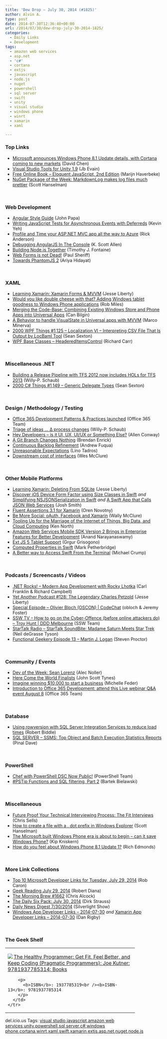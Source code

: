 ```yaml
---
title: 'Dew Drop – July 30, 2014 (#1825)'
author: Alvin A.
type: post
date: 2014-07-30T12:36:48+00:00
url: /2014/07/30/dew-drop-july-30-2014-1825/
categories:
  - Daily Links
  - Development
tags:
  - amazon web services
  - asp.net
  - 'c#'
  - cortana
  - extjs
  - javascript
  - node.js
  - nuget
  - powershell
  - sql server
  - swift
  - unity
  - visual studio
  - windows phone
  - winrt
  - xamarin
  - xaml

---
```

### <a name="top"></a>Top Links

  * <a href="http://blogs.microsoft.com/blog/2014/07/30/windows-phone-8-1-update-cortana-markets/" target="_blank">Microsoft announces Windows Phone 8.1 Update details, with Cortana coming to new markets</a> (David Chen)
  * <a href="http://blogs.msdn.com/b/visualstudio/archive/2014/07/29/visual-studio-tools-for-unity-1-9.aspx" target="_blank">Visual Studio Tools for Unity 1.9</a> (Jb Evain)
  * <a href="http://eloquentjavascript.net" target="_blank">Free Online Book &#8211; Eloquent JavaScript, 2nd Edition</a> (Marijn Haverbeke)
  * <a href="http://feeds.hanselman.com/~/70554708/0/scotthanselman~NuGet-Package-of-the-Week-MarkdownLog-makes-log-files-much-prettier.aspx" target="_blank">NuGet Package of the Week: MarkdownLog makes log files much prettier</a> (Scott Hanselman)

&nbsp;

### <a name="web"></a>Web Development

  * <a href="http://feedproxy.google.com/~r/JohnPapa/~3/6JST7Et1ZJM/" target="_blank">Angular Style Guide</a> (John Papa)
  * <a href="http://eng.wealthfront.com/2014/07/writing-javascript-tests-for.html" target="_blank">Writing JavaScript Tests for Asynchronous Events with Deferreds</a> (Kevin Yeh)
  * <a href="http://blogs.msdn.com/b/webdev/archive/2014/07/29/profile-and-time-your-asp-net-mvc-app-all-the-way-to-azure.aspx" target="_blank">Profile and Time your ASP.NET MVC app all the way to Azure</a> (Rick Anderson)
  * <a href="http://odetocode.com/blogs/scott/archive/2014/07/29/debugging-angularjs-in-the-console.aspx" target="_blank">Debugging AngularJS In The Console</a> (K. Scott Allen)
  * <a href="http://blog.nodejs.org/2014/07/29/building-nodejs-together/" target="_blank">Building Node.js Together</a> (Timothy J. Fontaine)
  * <a href="http://feedproxy.google.com/~r/PaulSheriffsOuterCircleBlog/~3/iTziZd4MrHo/web-forms-is-not-dead" target="_blank">Web Forms is not Dead!</a> (Paul Sheriff)
  * <a href="http://ariya.ofilabs.com/2014/07/towards-phantomjs-2.html" target="_blank">Towards PhantomJS 2</a> (Ariya Hidayat)

&nbsp;

### <a name="silverlight"></a>XAML

  * <a href="http://blog.falafel.com/learning-xamarin-xamarin-forms-mvvm/" target="_blank">Learning Xamarin: Xamarin Forms & MVVM</a> (Jesse Liberty)
  * <a href="http://blogs.windows.com/windows/b/buildingapps/archive/2014/07/29/would-you-like-double-cheese-with-that-adding-windows-tablet-goodness-to-windows-phone-applications.aspx" target="_blank">Would you like double cheese with that? Adding Windows tablet goodness to Windows Phone applications</a> (Rob Miles)
  * <a href="http://blogs.windows.com/windows/b/buildingapps/archive/2014/07/29/merging-the-code-base-combining-existing-windows-store-and-phone-apps-into-universal-apps.aspx" target="_blank">Merging the Code-Base: Combining Existing Windows Store and Phone Apps into Universal Apps</a> (Can Bilgin)
  * <a href="http://marcominerva.wordpress.com/2014/07/29/a-behavior-to-handle-visualstate-in-universal-apps-with-mvvm/" target="_blank">A Behavior to handle VisualState in Universal apps with MVVM</a> (Marco Minerva)
  * <a href="http://wpf.2000things.com/2014/07/30/1125-localization-vi-interpreting-the-csv-file-output-by-locbaml-tool/" target="_blank">2000 WPF Things #1,125 – Localization VI – Interpreting CSV File That Is Output by LocBaml Tool</a> (Sean Sexton)
  * <a href="http://feedproxy.google.com/~r/BlackwaspLatestAdditions/~3/U02cPUFeiPA/RSSLanding.aspx" target="_blank">WPF Base Classes &#8211; HeaderedItemsControl</a> (Richard Carr)

&nbsp;

### <a name="dotnet"></a>Miscellaneous .NET

  * <a href="http://blogs.msdn.com/b/willy-peter_schaub/archive/2014/07/29/building-a-release-pipeline-with-tfs-2012-now-includes-hols-for-tfs-2013.aspx" target="_blank">Building a Release Pipeline with TFS 2012 now includes HOLs for TFS 2013</a> (Willy-P. Schaub)
  * <a href="http://csharp.2000things.com/2014/07/30/1149-generic-delegate-types/" target="_blank">2000 C# Things #1,149 – Generic Delegate Types</a> (Sean Sexton)

&nbsp;

### <a name="design"></a>Design / Methodology / Testing

  * <a href="http://blogs.office.com/2014/07/29/office-365-development-patterns-practices-launched/" target="_blank">Office 365 Development Patterns & Practices launched</a> (Office 365 Team)
  * <a href="http://blogs.msdn.com/b/willy-peter_schaub/archive/2014/07/30/triage-of-ideas-process-changes.aspx" target="_blank">Triage of ideas … ∆ process changes</a> (Willy-P. Schaub)
  * <a href="http://magenic.com/Blog/PostId/42/hey-developers-is-it-ui-ux-uiux-or-something-else" target="_blank">Hey Developers &#8211; is it UI, UX, UI/UX or Something Else?</a> (Allen Conway)
  * <a href="http://feedproxy.google.com/~r/BrendanEnrick/~3/LbMUGalOqII/post.aspx" target="_blank">A Git Branch Changes Nothing</a> (Brendan Enrick)
  * <a href="http://feedproxy.google.com/~r/LeadingAgile/~3/kh1oiGBRg3c/" target="_blank">Continuous Backlog Refinement</a> (Andrew Fuqua)
  * <a href="http://blog.falafel.com/unreasonable-expectations/" target="_blank">Unreasonable Expectations</a> (Lino Tadros)
  * <a href="http://www.wesmcclure.com/downstream-cost-of-interfaces/" target="_blank">Downstream cost of interfaces</a> (Wes McClure)

&nbsp;

### <a name="mobile"></a>Other Mobile Platforms

  * <a href="http://blog.falafel.com/learning-xamarin-deleting-sqlite/" target="_blank">Learning Xamarin: Deleting From SQLite</a> (Jesse Liberty)
  * <a href="http://ijoshsmith.com/2014/07/29/discover-ios-device-form-factor-using-size-classes-in-swift/" target="_blank">Discover iOS Device Form Factor using Size Classes in Swift</a> _and_ <a href="http://ijoshsmith.com/2014/07/28/simplifying-nsjsonserialization-in-swift/" target="_blank">Simplifying NSJSONSerialization in Swift</a> _and_ <a href="http://ijoshsmith.com/2014/07/29/a-swift-app-that-calls-json-web-services/" target="_blank">A Swift App that Calls JSON Web Services</a> (Josh Smith)
  * <a href="http://blog.novotny.org/2014/07/29/fluent-assertions-3-1-for-xamarin/" target="_blank">Fluent Assertions 3.1 for Xamarin</a> (Oren Novotny)
  * <a href="http://morewally.com/cs/blogs/wallym/archive/2014/07/30/be-more-social-oauth-facebook-and-xamarin.aspx" target="_blank">Be More Social: oAuth, Facebook and Xamarin</a> (Wally McClure)
  * <a href="http://www.drdobbs.com/architecture-and-design/tooling-up-for-the-marriage-of-the-inter/240168760" target="_blank">Tooling Up for the Marriage of the Internet of Things, Big Data, and Cloud Computing</a> (Ken North)
  * <a href="http://www.infoq.com/news/2014/07/amazon-mobile-sdk-v2?utm_campaign=infoq_content&utm_source=infoq&utm_medium=feed&utm_term=global" target="_blank">Amazon Web Services Mobile SDK Version 2 Brings in Enterprise Features for Better Development</a> (Anand Narayanaswamy)
  * <a href="http://feedproxy.google.com/~r/extblog/~3/trgJDWs6JAg/modus-create-ext-js-5-tablet-support" target="_blank">Ext JS 5 Tablet Support</a> (Grgur Grisogono)
  * <a href="http://feedproxy.google.com/~r/iosdevblog/~3/mWihPHuomvA/" target="_blank">Computed Properties in Swift</a> (Mark Petherbridge)
  * <a href="http://feedproxy.google.com/~r/MichaelCrump/~3/8-8vp0W0shQ/a-better-way-to-access-swift-from-the-terminal" target="_blank">A Better way to Access Swift From the Terminal</a> (Michael Crump)

&nbsp;

### <a name="podcasts"></a>Podcasts / Screencasts / Videos

  * <a href="http://www.dotnetrocks.com/default.aspx?ShowNum=1015" target="_blank">.NET Rocks! &#8211; Modern App Development with Rocky Lhotka</a> (Carl Franklin & Richard Campbell)
  * <a href="http://feedproxy.google.com/~r/JesseLiberty-SilverlightGeek/~3/E75u6iw6Vo0/" target="_blank">Yet Another Podcast #128: The Legendary Charles Petzold</a> (Jesse Liberty)
  * <a href="http://channel9.msdn.com/Shows/codechat/oscon2014-olivier" target="_blank">Special Episode &#8211; Olivier Bloch (OSCON) | CodeChat</a> (obloch & Jeremy Foster)
  * <a href="http://tv.ssw.com/5478/how-to-go-on-the-cyber-offence-before-online-attackers-do-troy-hunt-ddd-melbourne" target="_blank">SSW TV &#8211; How to go on the Cyber-Offence (before online attackers do) – Troy Hunt | DDD Melbourne</a> (SSW Team)
  * <a href="https://soundcloud.com/startalk/madame-saturn-in-star-trek" target="_blank">StarTalk Radio &#8211; StarTalk SoundBite: Madame Saturn Meets Star Trek</a> (Neil deGrasse Tyson)
  * <a href="http://www.functionalgeekery.com/episode-13-martin-j-logan/" target="_blank">Functional Geekery Episode 13 – Martin J. Logan</a> (Steven Proctor)

&nbsp;

### <a name="events"></a>Community / Events

  * <a href="http://feeds.dzone.com/~r/zones/dotnet/~3/VjjbBbPkYi0/dev-week-sean-lorenz" target="_blank">Dev of the Week: Sean Lorenz</a> (Alec Noller)
  * <a href="http://www.imaginecup.com/Blog/Details/here-come-the-world-finalists" target="_blank">Here Come the World Finalists</a> (John Scott Tynes)
  * <a href="http://feeds.microsoftjobsblog.com/~r/MicrosoftJobsBlog/~3/JMJOPtnUA4I/" target="_blank">Imagine winning $10,000 to start a business</a> (Michelle Feder)
  * <a href="http://blogs.office.com/2014/07/29/introduction-office-365-development-attend-live-qa-event-august-8/" target="_blank">Introduction to Office 365 Development: attend this Live webinar Q&A event August 8</a> (Office 365 Team)

&nbsp;

### <a name="sql"></a>Database

  * <a href="http://feedproxy.google.com/~r/MSSQLTips-LatestSqlServerTips/~3/7iJIqc_o8fo/tip.asp" target="_blank">Using rowversion with SQL Server Integration Services to reduce load times</a> (Robert Biddle)
  * <a href="http://blog.sqlauthority.com/2014/07/30/sql-server-ssms-top-object-and-batch-execution-statistics-reports/" target="_blank">SQL SERVER – SSMS: Top Object and Batch Execution Statistics Reports</a> (Pinal Dave)

&nbsp;

### <a name="ps"></a>PowerShell

  * <a href="http://blogs.msdn.com/b/powershell/archive/2014/07/29/chef-with-powershell-dsc-now-public.aspx" target="_blank">Chef with PowerShell DSC Now Public!</a> (PowerShell Team)
  * <a href="http://www.powershellmagazine.com/2014/07/29/pstip-functions-and-sql-filtering-part-2/" target="_blank">#PSTip Functions and SQL filtering, Part 2</a> (Bartek Bielawski)

&nbsp;

### <a name="misc"></a>Miscellaneous

  * <a href="http://www.sellsbrothers.com/posts/Details/12738" target="_blank">Future Proof Your Technical Interviewing Process: The Fit Interviews</a> (Chris Sells)
  * <a href="http://feeds.hanselman.com/~/70556268/0/scotthanselman~How-to-create-a-file-with-a-dot-prefix-in-Windows-Explorer.aspx" target="_blank">How to create a file with a . dot prefix in Windows Explorer</a> (Scott Hanselman)
  * <a href="http://feedproxy.google.com/~r/liveside/~3/afATA1DFT58/" target="_blank">The Microsoft built Windows Phone era is about to begin – can it save Windows Phone?</a> (Kip Kniskern)
  * <a href="http://feedproxy.google.com/~r/wmexperts/~3/9j3ZN0IuLZk/story01.htm" target="_blank">How do you feel about Windows Phone 8.1 Update 1?</a> (Rich Edmonds)

&nbsp;

### <a name="links"></a>More Link Collections

  * <a href="http://blogs.msdn.com/b/robcaron/archive/2014/07/29/top-10-microsoft-developer-links-for-tuesday-july-29-2014.aspx" target="_blank">Top 10 Microsoft Developer Links for Tuesday, July 29, 2014</a> (Rob Caron)
  * <a href="http://feeds.regulargeek.com/~r/RegularGeek/~3/j3WKU3KgtQs/" target="_blank">Geek Reading July 29, 2014</a> (Robert Diana)
  * <a href="http://feedproxy.google.com/~r/ReflectivePerspective/~3/NzY94sw9kTM/" target="_blank">The Morning Brew #1662</a> (Chris Alcock)
  * <a href="http://feeds.feedblitz.com/~/70558680/0/dirkstrauss~The-Daily-Six-Pack-July" target="_blank">The Daily Six Pack: July 30, 2014</a> (Dirk Strauss)
  * <a href="http://feedproxy.google.com/~r/silverlightshow/~3/djmpcs1hggY/Daily-News-Digest-7-30-2014.aspx" target="_blank">Daily News Digest 7/30/2014</a> (Silverlight Show)
  * <a href="http://windowsappdev.com/2014/07/windows-app-developer-links-2014-07-30/" target="_blank">Windows App Developer Links &#8211; 2014-07-30</a> _and_ <a href="http://xamarinappdev.com/2014/07/xamarin-app-developer-links-2014-07-30/" target="_blank">Xamarin App Developer Links &#8211; 2014-07-30</a> (Dan Rigby)

&nbsp;

### <a name="shelf"></a>The Geek Shelf

<div id="scid:7dc1bd33-94bd-46fd-a20b-0131235bcd47:1413a34f-0998-4f85-a425-b71a291468f1" class="wlWriterEditableSmartContent" style="float: none; padding-bottom: 0px; padding-top: 0px; padding-left: 0px; margin: 0px; display: inline; padding-right: 0px">
  <table cellspacing="0" cellpadding="2" width="400" border="0" unselectable="on">
    <tr>
      <td valign="top" width="400">
        <p>
          <a title="The Healthy Programmer: Get Fit, Feel Better, and Keep Coding (Pragmatic Programmers): Joe Kutner: 9781937785314: Books" href="http://www.amazon.com/exec/obidos/ASIN/1937785319/alvinashcraft-20"><img data-recalc-dims="1" decoding="async" src="https://i0.wp.com/images.amazon.com/images/P/1937785319.01.MZZZZZZZ.jpg?w=660" border="0" align="left" style="float:left" />The Healthy Programmer: Get Fit, Feel Better, and Keep Coding (Pragmatic Programmers): Joe Kutner: 9781937785314: Books</a>
        </p>
        
        <p>
          <b>ISBN</b>: 1937785319<br /><b>ISBN-13</b>: 9781937785314
        </p>
      </td>
    </tr>
  </table>
</div>

<div id="scid:0767317B-992E-4b12-91E0-4F059A8CECA8:922b33a9-7832-4a01-b698-36691a8cb2e4" class="wlWriterEditableSmartContent" style="float: none; padding-bottom: 0px; padding-top: 0px; padding-left: 0px; margin: 0px; display: inline; padding-right: 0px">
  del.icio.us Tags: <a href="http://del.icio.us/popular/visual+studio" rel="tag">visual studio</a>,<a href="http://del.icio.us/popular/javascript" rel="tag">javascript</a>,<a href="http://del.icio.us/popular/amazon+web+services" rel="tag">amazon web services</a>,<a href="http://del.icio.us/popular/unity" rel="tag">unity</a>,<a href="http://del.icio.us/popular/powershell" rel="tag">powershell</a>,<a href="http://del.icio.us/popular/sql+server" rel="tag">sql server</a>,<a href="http://del.icio.us/popular/c%23" rel="tag">c#</a>,<a href="http://del.icio.us/popular/windows+phone" rel="tag">windows phone</a>,<a href="http://del.icio.us/popular/cortana" rel="tag">cortana</a>,<a href="http://del.icio.us/popular/winrt" rel="tag">winrt</a>,<a href="http://del.icio.us/popular/xaml" rel="tag">xaml</a>,<a href="http://del.icio.us/popular/swift" rel="tag">swift</a>,<a href="http://del.icio.us/popular/xamarin" rel="tag">xamarin</a>,<a href="http://del.icio.us/popular/extjs" rel="tag">extjs</a>,<a href="http://del.icio.us/popular/asp.net" rel="tag">asp.net</a>,<a href="http://del.icio.us/popular/nuget" rel="tag">nuget</a>,<a href="http://del.icio.us/popular/node.js" rel="tag">node.js</a>
</div>